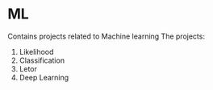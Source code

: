 # ML
Contains projects related to Machine learning
The projects:
1. Likelihood
2. Classification
3. Letor
4. Deep Learning

